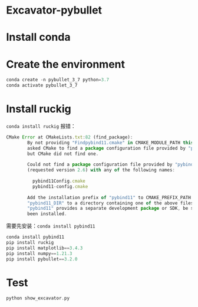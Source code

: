 # Excavator-pybullet

# Install conda

# Create the environment

```jsx
conda create -n pybullet_3_7 python=3.7
conda activate pybullet_3_7
```

# Install ruckig

`conda install ruckig` 报错：

```jsx
CMake Error at CMakeLists.txt:82 (find_package):
        By not providing "Findpybind11.cmake" in CMAKE_MODULE_PATH this project has
        asked CMake to find a package configuration file provided by "pybind11",
        but CMake did not find one.
      
        Could not find a package configuration file provided by "pybind11"
        (requested version 2.6) with any of the following names:
      
          pybind11Config.cmake
          pybind11-config.cmake
      
        Add the installation prefix of "pybind11" to CMAKE_PREFIX_PATH or set
        "pybind11_DIR" to a directory containing one of the above files.  If
        "pybind11" provides a separate development package or SDK, be sure it has
        been installed.

```

需要先安装：`conda install pybind11`

```jsx
conda install pybind11
pip install ruckig
pip install matplotlib==3.4.3
pip install numpy==1.21.3
pip install pybullet==3.2.0
```

# Test

```cpp
python show_excavator.py
```

